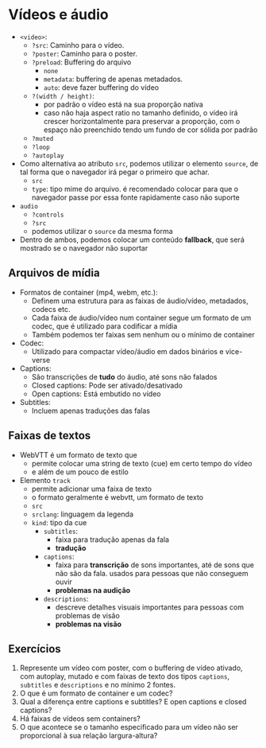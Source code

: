 # Vídeos e áudio

- `<video>`:
  - `?src`: Caminho para o vídeo.
  - `?poster`: Caminho para o poster.
  - `?preload`: Buffering do arquivo
    - `none`
    - `metadata`: buffering de apenas metadados.
    - `auto`: deve fazer buffering do vídeo
  - `?(width / height)`:
    - por padrão o vídeo está na sua proporção nativa
    - caso não haja aspect ratio no tamanho definido, o vídeo irá crescer horizontalmente para preservar a proporção, com o espaço não preenchido tendo um fundo de cor sólida por padrão
  - `?muted`
  - `?loop`
  - `?autoplay`
- Como alternativa ao atributo `src`, podemos utilizar o elemento `source`, de tal forma que o navegador irá pegar o primeiro que achar.
  - `src`
  - `type`: tipo mime do arquivo. é recomendado colocar para que o navegador passe por essa fonte rapidamente caso não suporte
- `audio`
  - `?controls`
  - `?src`
  - podemos utilizar o `source` da mesma forma
- Dentro de ambos, podemos colocar um conteúdo **fallback**, que será mostrado se o navegador não suportar

## Arquivos de mídia

- Formatos de container (mp4, webm, etc.):
  - Definem uma estrutura para as faixas de áudio/vídeo, metadados, codecs etc.
  - Cada faixa de áudio/vídeo num container segue um formato de um codec, que é utilizado para codificar a mídia
  - Também podemos ter faixas sem nenhum ou o mínimo de container
- Codec:
  - Utilizado para compactar vídeo/áudio em dados binários e vice-verse
- Captions:
  - São transcrições de **tudo** do áudio, até sons não falados
  - Closed captions: Pode ser ativado/desativado
  - Open captions: Está embutido no vídeo
- Subtitles:
  - Incluem apenas traduções das falas

## Faixas de textos

- WebVTT é um formato de texto que
  - permite colocar uma string de texto (cue) em certo tempo do vídeo
  - e além de um pouco de estilo
- Elemento `track`
  - permite adicionar uma faixa de texto
  - o formato geralmente é webvtt, um formato de texto
  - `src`
  - `srclang`: linguagem da legenda
  - `kind`: tipo da cue
    - `subtitles`:
      - faixa para tradução apenas da fala
      - **tradução**
    - `captions`:
      - faixa para **transcrição** de sons importantes, até de sons que não são da fala. usados para pessoas que não conseguem ouvir
      - **problemas na audição**
    - `descriptions`:
      - descreve detalhes visuais importantes para pessoas com problemas de visão
      - **problemas na visão**

## Exercícios

1. Represente um vídeo com poster, com o buffering de vídeo ativado, com autoplay, mutado e com faixas de texto dos tipos `captions`, `subtitles` e `descriptions` e no mínimo 2 fontes.
2. O que é um formato de container e um codec?
3. Qual a diferença entre captions e subtitles? E open captions e closed captions?
4. Há faixas de vídeos sem containers?
5. O que acontece se o tamanho especificado para um vídeo não ser proporcional à sua relação largura-altura?